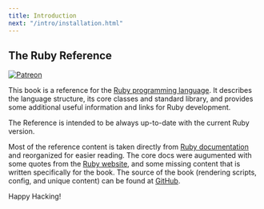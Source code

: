 ```yaml
---
title: Introduction
next: "/intro/installation.html"
---
```


## The Ruby Reference[](#the-ruby-reference)

<a href="https://www.patreon.com/zverok" target="_blank"><img
src="https://img.shields.io/badge/patreon-donate-blue.svg" alt="Patreon"
/></a>

This book is a reference for the <a href='https://www.ruby-lang.org/'
class='remote' target='_blank'>Ruby programming language</a>. It
describes the language structure, its core classes and standard library,
and provides some additional useful information and links for Ruby
development.

The Reference is intended to be always up-to-date with the current Ruby
version.

Most of the reference content is taken directly from <a
href='https://ruby-doc.org' class='ruby-doc remote' target='_blank'>Ruby
documentation</a> and reorganized for easier reading. The core docs were
augumented with some quotes from the <a href='https://ruby-lang.org'
class='remote' target='_blank'>Ruby website</a>, and some missing
content that is written specifically for the book. The source of the
book (rendering scripts, config, and unique content) can be found at <a
href='https://github.com/rubyreferences/rubyref/tree/master/_src'
class='remote' target='_blank'>GitHub</a>.

Happy Hacking!

